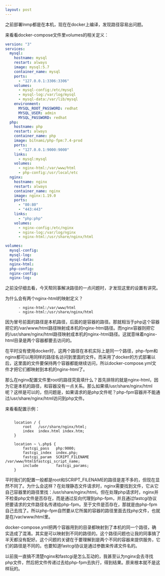 ```yaml
---
layout: post
---
```


之前部署lnmp都是在本机，现在在docker上编译，发现路径容易出问题。

来看看docker-compose文件里volumes的相关定义：

```yml
version: "3"
services:
  mysql:
    hostname: mysql
    restart: always
    image: mysql:5.7
    container_name: mysql
    ports:
      - "127.0.0.1:3306:3306"
    volumes:
      - mysql-config:/etc/mysql
      - mysql-log:/var/log/mysql
      - mysql-data:/var/lib/mysql
    environment:
      MYSQL_ROOT_PASSWORD: redhat
      MYSQL_USER: admin
      MYSQL_PASSWORD: redhat
  php:
    hostname: php
    restart: always
    container_name: php
    image: bitnami/php-fpm:7.4-prod
    ports:
      - "127.0.0.1:9000:9000"
    links:
      - mysql:mysql
    volumes:
      - nginx-html:/var/www/html
      - php-config:/usr/local/etc
  nginx:
    hostname: nginx
    restart: always
    container_name: nginx
    image: nginx:1.19.0
    ports:
      - "80:80"
      - "443:443"
    links:
      - "php:php"
    volumes:
      - nginx-config:/etc/nginx
      - nginx-log:/var/log/nginx
      - nginx-html:/usr/share/nginx/html

volumes:
  mysql-config:
  mysql-log:
  mysql-data:
  nginx-html:
  php-config:
  nginx-config:
  nginx-log:
```

之前没仔细去看，今天帮同事解决路径的一点问题时，才发现这里的设置有讲究。

为什么会有两个nginx-html的映射定义？


```
      - nginx-html:/var/www/html
      - nginx-html:/usr/share/nginx/html
```

因为冒号前面的路径是本机路径，后面的是容器的路径。那就相当于php这个容器把它的/var/www/html路径映射成本机的nginx-html路径。而nginx容器则把它的/usr/share/nginx/html路径映射成本机的nginx-html路径。这就意味着nginx-html目录是两个容器都要去访问的。

在平时没有使用docker时，这两个路径在本机实际上是同一个路径，php-fpm和nginx都可以用同样的路径名访问到里面的文件。而采用了docker的方式部署以后，这里面的文件要保持两个容器都能继续访问，所以docker-compose.yml文件才把它们都映射到本机的nginx-html了。

那么在nginx配置文件里root的路径究竟填什么？首先排除的就是nginx-html，因为它是本机的路径，和容器没有一点关系。那么如果填/usr/share/nginx/html呢？这样是可以的，但问题是，如果请求的是php文件呢？php-fpm容器并不能通过/usr/share/nginx/html访问到php文件。

来看看配置示例：

```nginx

    location / {
        root   /usr/share/nginx/html;
        index  index.html index.htm;
    }

    location ~ \.php$ {
        fastcgi_pass   php:9000;
        fastcgi_index  index.php;
        fastcgi_param  SCRIPT_FILENAME  /var/www/html$fastcgi_script_name;
        include        fastcgi_params;
    }

```

平时我们的配置一般都是root和SCRIPT_FILENAME的路径是差不多的，但现在显然不同了。为什么会这样？在处理静态文件请求时，nginx需要找到文件，它从它自己容器里的路径里找：/usr/share/nginx/html。但在处理php请求时，nginx并不检查php文件是否存在，而是通过反向代理到php-fpm，并且通过fastcgi协议把要请求的文件路径名传递给php-fpm。至于文件是否存在，那就是由php-fpm自己去找了。所以php-fpm自然要从它所属的容器的路径里面去找php文件，也就是在/var/www/html里。

docker-compose.yml把两个容器用到的目录都映射到了本机的同一个路径，确实造成了混淆。其实是可以映射到不同的路径的。这个路径问题也让我的同事搞了半天都没有配好。这个问题的关键在于要理解到是两个不同的容器来提供服务，它们的路径是不同的。也要知道fastcgi协议是通过参数来传递文件名的。

以前我一直搞不清楚nginx和fastcgi是怎么互动的，我甚至认为nginx会去寻找php文件，然后把文件传递过去给php-fpm去执行，得到结果。原来根本就不是这样玩的。
